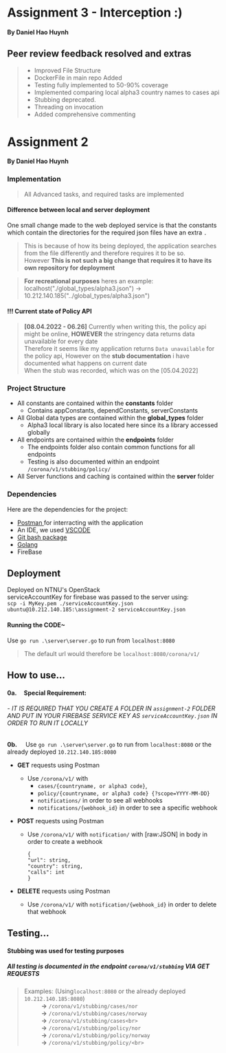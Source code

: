 # Assignment 3 - Interception :)
#### By Daniel Hao Huynh

## Peer review feedback resolved and extras
> - Improved File Structure <br>
> - DockerFile in main repo Added<br>
> - Testing fully implemented to 50-90% coverage<br>
> - Implemented comparing local alpha3 country names to cases api<br>
> - Stubbing deprecated.<br>
> - Threading on invocation <br>
> - Added comprehensive commenting


# Assignment 2
#### By Daniel Hao Huynh

### Implementation
> All Advanced tasks, and required tasks are implemented
#### Difference between local and server deployment
One small change made to the web deployed service is that the constants which contain the directories for the required json files have an extra `.`<br>
> This is because of how its being deployed, the application searches from the file differently and therefore requires it to be so.<br>
However **This is not such a big change that requires it to have its own repository for deployment**

> **For recreational purposes** heres an example: localhost("./global_types/alpha3.json") -> 10.212.140.185("../global_types/alpha3.json")<br>

#### **!!!** Current state of Policy API
> **[08.04.2022 - 06.26]** Currently when writing this, the policy api might be online, **HOWEVER** the stringency data returns data unavailable for every date<br>
Therefore it seems like my application returns `Data unavailable` for the policy api, However on the **stub documentation** i have documented what happens on current date<br>
When the stub was recorded, which was on the [05.04.2022]

### Project Structure
-   All constants are contained within the **constants** folder<br>
    - Contains appConstants, dependConstants, serverConstants
-   All Global data types are contained within the **global_types** folder <br>
    - Alpha3 local library is also located here since its a library accessed globally<br>
-   All endpoints are contained within the **endpoints** folder<br>
    - The endpoints folder also contain common functions for all endpoints<br>
    - Testing is also documented within an endpoint `/corona/v1/stubbing/policy/`
-   All Server functions and caching is contained within the **server** folder <br>





### Dependencies 
Here are the dependencies for the project:
- <a href = https://www.postman.com/downloads/> Postman </a> for interracting with the application
- An IDE, we used <a href = https://code.visualstudio.com/download> VSCODE </a>
- <a href = https://git-scm.com/downloads> Git bash package</a>
- <a href = https://go.dev/dl/> Golang </a>
- FireBase

## Deployment
Deployed on NTNU's OpenStack<br>
serviceAccountKey for firebase was passed to the server using: <br> `scp -i MyKey.pem ./serviceAccountKey.json ubuntu@10.212.140.185:\assignment-2
serviceAccountKey.json ` 

#### Running the CODE~
Use `go run .\server\server.go` to run from `localhost:8080` 
> The default url would therefore be `localhost:8080/corona/v1/` 


## How to use...

#### **0a.**&nbsp;&nbsp;&nbsp;&nbsp;&nbsp;Special Requirement:
###### -    IT IS REQUIRED THAT YOU CREATE A FOLDER IN `assignment-2` FOLDER AND PUT IN YOUR FIREBASE SERVICE KEY AS `serviceAccountKey.json` IN ORDER TO RUN IT LOCALLY<br>

**0b.**&nbsp;&nbsp;&nbsp;&nbsp;&nbsp;Use `go run .\server\server.go` to run from `localhost:8080` or the already deployed `10.212.140.185:8080` <br>
-   **GET** requests using Postman <br>
    -   Use `/corona/v1/` with 
        -   `cases/{countryname, or alpha3 code}`, 
        -   `policy/{countryname, or alpha3 code} {?scope=YYYY-MM-DD}`
        -   `notifications/` in order to see all webhooks
        -   `notifications/{webhook_id}` in order to see a specific webhook
        
-   **POST** requests using Postman <br>
    -   Use `/corona/v1/` with `notification/` with [raw:JSON] in body in order to create a webhook<br>

            {
            "url": string,
            "country": string,
            "calls": int
            }
-   **DELETE** requests using Postman <br>
    -   Use `/corona/v1/` with `notification/{webhook_id}` in order to delete that webhook <br>


## Testing...
#### Stubbing was used for testing purposes
##### All testing is documented in the endpoint `corona/v1/stubbing` VIA **GET** REQUESTS
> Examples: (Using`localhost:8080` or the already deployed `10.212.140.185:8080`)<br>
&nbsp;&nbsp;&nbsp;&nbsp;&nbsp;&nbsp;&nbsp;&nbsp;&nbsp;&nbsp;**->** `/corona/v1/stubbing/cases/nor`  <br>
&nbsp;&nbsp;&nbsp;&nbsp;&nbsp;&nbsp;&nbsp;&nbsp;&nbsp;&nbsp;**->** `/corona/v1/stubbing/cases/norway` <br>
&nbsp;&nbsp;&nbsp;&nbsp;&nbsp;&nbsp;&nbsp;&nbsp;&nbsp;&nbsp;**->**  `/corona/v1/stubbing/cases<br>`<br>
&nbsp;&nbsp;&nbsp;&nbsp;&nbsp;&nbsp;&nbsp;&nbsp;&nbsp;&nbsp;**->** `/corona/v1/stubbing/policy/nor`<br>
&nbsp;&nbsp;&nbsp;&nbsp;&nbsp;&nbsp;&nbsp;&nbsp;&nbsp;&nbsp;**->**  `/corona/v1/stubbing/policy/norway`<br>
&nbsp;&nbsp;&nbsp;&nbsp;&nbsp;&nbsp;&nbsp;&nbsp;&nbsp;&nbsp;**->**   `/corona/v1/stubbing/policy/<br>`



